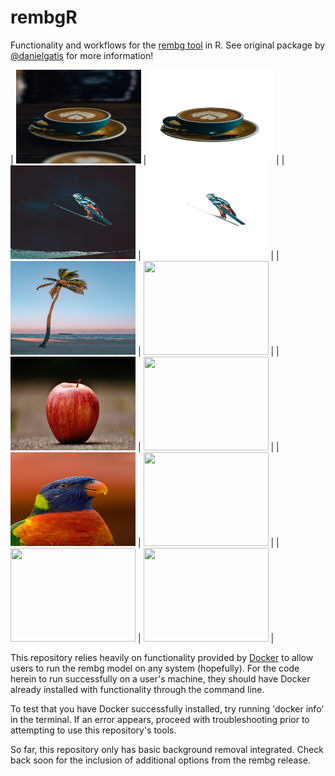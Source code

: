 # rembgR
Functionality and workflows for the [rembg tool](https://github.com/danielgatis/rembg) in R. See original package by [@danielgatis](https://github.com/danielgatis) for more information!

| <img src="/example_photos/coffee_MartaDzedyshko.jpg" alt="" width="200" height="150"> | <img src="/example_photos/coffee_MartaDzedyshko_trimmed.jpg" alt="" width="200" height="150"> |
| <img src="/example_photos/untrimmed/skier_ToddTrapani.jpg" alt="" width="200" height="150"> | <img src="/example_photos/trimmed/skier_ToddTrapani.png" alt="" width="200" height="150"> |
| <img src="/example_photos/untrimmed/palm_TylerLastovich.jpg" alt="" width="200" height="150"> | <img src="(/example_photos/trimmed/palm_TylerLastovich.png" alt="" width="200" height="150"> |
| <img src="/example_photos/untrimmed/apple.jpg" alt="" width="200" height="150"> | <img src="/example_photos/trimmed/apple.png" alt="" width="200" height="150"> |
| <img src="/example_photos/untrimmed/parrot_HansMartha.jpg" alt="" width="200" height="150"> | <img src="/example_photos/trimmed/parrot_HansMartha.png" alt="" width="200" height="150"> |
| <img src="/example_photos/untrimmed/raptor_JuanFelipeRamírez.jpg" alt="" width="200" height="150"> | <img src="/example_photos/trimmed/raptor_JuanFelipeRamírez.png" alt="" width="200" height="150"> |


This repository relies heavily on functionality provided by [Docker](https://www.docker.com/) to allow users to run the rembg model on any system (hopefully). For the code herein to run successfully on a user's machine, they should have Docker already installed with functionality through the command line. 

To test that you have Docker successfully installed, try running 'docker info' in the terminal. If an error appears, proceed with troubleshooting prior to attempting to use this repository's tools. 

So far, this repository only has basic background removal integrated. Check back soon for the inclusion of additional options from the rembg release. 

